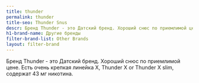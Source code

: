 ```yaml
---
title: thunder
permalink: thunder
title-seo: Thunder Snus
descr: Бренд Thunder - это Датский бренд. Хороший снюс по приемлимой цене.
h1-brand-name: Другие бренды
filter-brand-list: Other Brands
layout: filter-brand
---
```


Бренд Thunder - это Датский бренд. Хороший снюс по приемлимой цене. Есть очень крепкая линейка X, Thunder X or Thunder X slim, содержат 43 мг никотина.